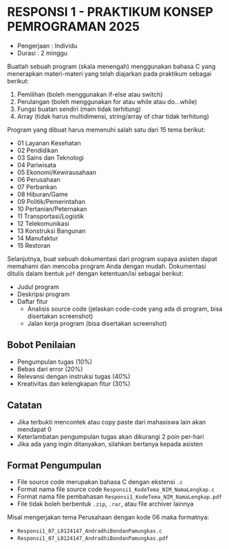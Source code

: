 # RESPONSI 1 - PRAKTIKUM KONSEP PEMROGRAMAN 2025

- Pengerjaan : Individu
- Durasi : 2 minggu 

Buatlah sebuah program (skala menengah) menggunakan bahasa C yang menerapkan materi-materi yang telah diajarkan pada praktikum sebagai berikut:

1. Pemilihan (boleh menggunakan if-else atau switch)
2. Perulangan (boleh menggunakan for atau while atau do...while)
3. Fungsi buatan sendiri (main tidak terhitung)
4. Array (tidak harus multidimensi, string/array of char tidak terhitung)

Program yang dibuat harus memenuhi salah satu dari 15 tema berikut:

- 01 Layanan Kesehatan
- 02 Pendidikan
- 03 Sains dan Teknologi
- 04 Pariwisata
- 05 Ekonomi/Kewirausahaan
- 06 Perusahaan
- 07 Perbankan
- 08 Hiburan/Game
- 09 Politik/Pemerintahan
- 10 Pertanian/Peternakan
- 11 Transportasi/Logistik
- 12 Telekomunikasi
- 13 Konstruksi Bangunan
- 14 Manufaktur
- 15 Restoran

Selanjutnya, buat sebuah dokumentasi dari program supaya asisten dapat memahami dan mencoba program Anda dengan mudah. Dokumentasi ditulis dalam bentuk `pdf` dengan ketentuan/isi sebagai berikut:

- Judul program
- Deskripsi program
- Daftar fitur
    - Analisis source code (jelaskan code-code yang ada di program, bisa disertakan screenshot)
    - Jalan kerja program (bisa disertakan screenshot)

## Bobot Penilaian

- Pengumpulan tugas (10%)
- Bebas dari error (20%)
- Relevansi dengan instruksi tugas (40%)
- Kreativitas dan kelengkapan fitur (30%)

## Catatan

- Jika terbukti mencontek atau copy paste dari mahasiswa lain akan mendapat 0
- Keterlambatan pengumpulan tugas akan dikurangi 2 poin per-hari
- Jika ada yang ingin ditanyakan, silahkan bertanya kepada asisten

## Format Pengumpulan

- File source code merupakan bahasa C dengan ekstensi `.c`
- Format nama file source code `Responsi1_KodeTema_NIM_NamaLengkap.c`
- Format nama file pembahasan `Responsi1_KodeTema_NIM_NamaLengkap.pdf`
- File tidak boleh berbentuk `.zip`, `.rar`, atau file archiver lainnya

Misal mengerjakan tema Perusahaan dengan kode 06 maka formatnya:

- `Responsi1_07_L0124147_AndradhiBondanPamungkas.c`
- `Responsi1_07_L0124147_AndradhiBondanPamungkas.pdf`
